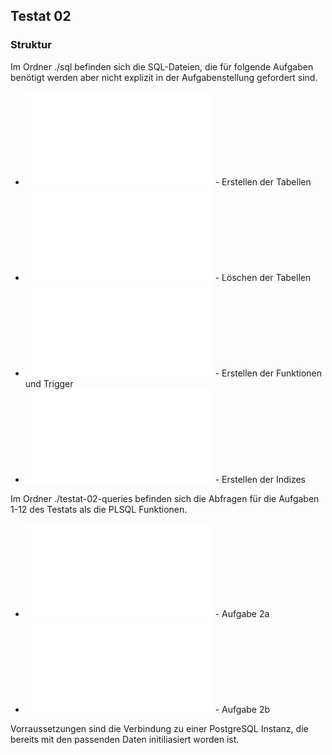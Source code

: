 ## Testat 02 

### Struktur 

Im Ordner ./sql befinden sich die SQL-Dateien, die für folgende Aufgaben benötigt werden aber nicht explizit in der Aufgabenstellung gefordert sind.
- ![create_tables.sql](sql/create_tables.sql) - Erstellen der Tabellen
- ![drop_tables.sql](sql/drop_tables.sql) - Löschen der Tabellen
- ![functions_triggers.sql](sql/functions_triggers.sql) - Erstellen der Funktionen und Trigger
- ![indeces.sql](sql/indeces.sql) - Erstellen der Indizes

Im Ordner ./testat-02-queries befinden sich die Abfragen für die Aufgaben 1-12 des Testats als die PLSQL Funktionen.
- ![2a_queries.sql](testat-02-queries/2a_queries.sql) - Aufgabe 2a
- ![2b_calculate_average_ratings.sql](testat-02-queries/2b_calculate_average_ratings.sql) - Aufgabe 2b

Vorraussetzungen sind die Verbindung zu einer PostgreSQL Instanz, die bereits mit den passenden Daten initiliasiert worden ist.